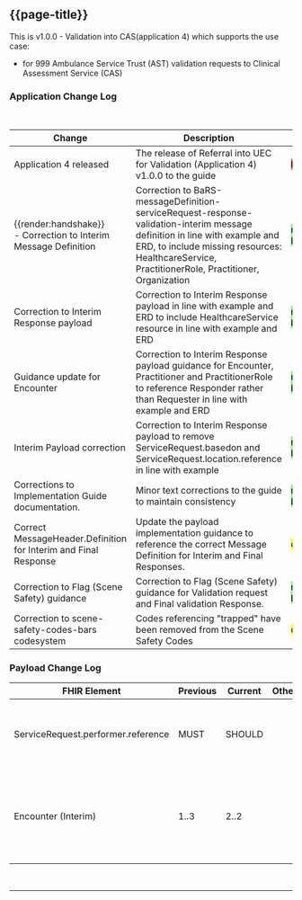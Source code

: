 <div class="bars-blg-expander">
<div class="bars-blg-expander-entry" id="v1.0.0">

## {{page-title}}

This is v1.0.0 - Validation into CAS(application 4) which supports the use case:
- for 999 Ambulance Service Trust (AST) validation requests to Clinical Assessment Service (CAS)

### Application Change Log


<br>


| Change                                    | Description                                     | Impact                                                                  | 
|-------------------------------------------|-------------------------------------------------|-------------------------------------------------------------------------|
| Application 4 released                    | The release of Referral into UEC for Validation (Application 4) v1.0.0 to the guide|  <mark style="background-color: #ff8080">breaking</mark> |
|<div class="imgHandshake">{{render:handshake}}</div> - Correction to Interim Message Definition|Correction to BaRS-messageDefinition-serviceRequest-response-validation-interim message definition in line with example and ERD, to include missing resources:  HealthcareService, PractitionerRole, Practitioner, Organization | <mark style="background-color: LightGreen">non-breaking</mark> |
|Correction to Interim Response payload |Correction to Interim Response payload in line with example and ERD to include HealthcareService resource in line with example and ERD |    <mark style="background-color: LightGreen">non-breaking</mark> |
|Guidance update for Encounter |Correction to Interim Response payload guidance for Encounter, Practitioner and PractitionerRole to reference Responder rather than Requester in line with example and ERD|<mark style="background-color: LightGreen">non-breaking</mark>|
|Interim Payload correction|Correction to Interim Response payload to remove ServiceRequest.basedon and ServiceRequest.location.reference in line with example|<mark style="background-color: LightGreen">non-breaking</mark>|
|Corrections to Implementation Guide documentation.|Minor text corrections to the guide to maintain consistency | <mark style="background-color: LightGreen">non-breaking</mark>|
| Correct MessageHeader.Definition for Interim and Final Response | Update the payload implementation guidance to reference the correct Message Definition for Interim and Final Responses. | <mark style="background-color: Yellow">correction</mark> |           |
| Correction to Flag (Scene Safety) guidance | Correction to Flag (Scene Safety) guidance for Validation request and Final validation Response. | <mark style="background-color: LightGreen">non-breaking</mark>|
| Correction to scene-safety-codes-bars codesystem| Codes referencing "trapped" have been removed from the Scene Safety Codes | <mark style="background-color: Yellow">correction</mark>|

### Payload Change Log


| FHIR Element                                         | Previous | Current    | Other   | Referral/Booking | Rationale                                                                                       |  Impact  |
|------------------------------------------------------|----------|------------|---------|------------------|-------------------------------------------------------------------------------------------------|----------|
|ServiceRequest.performer.reference   |  MUST        | SHOULD           |         | Interim Response                 | In line with update to guidance as a non breaking change |<mark style="background-color: LightGreen">non-breaking</mark> |
|Encounter (Interim) | 1..3 | 2..2 | | Interim Response | An Interim response includes 2 encounter resources (requester's and responder's).|<mark style="background-color: #ff8080">breaking</mark> |

</div>
</div>
<br>
<hr>